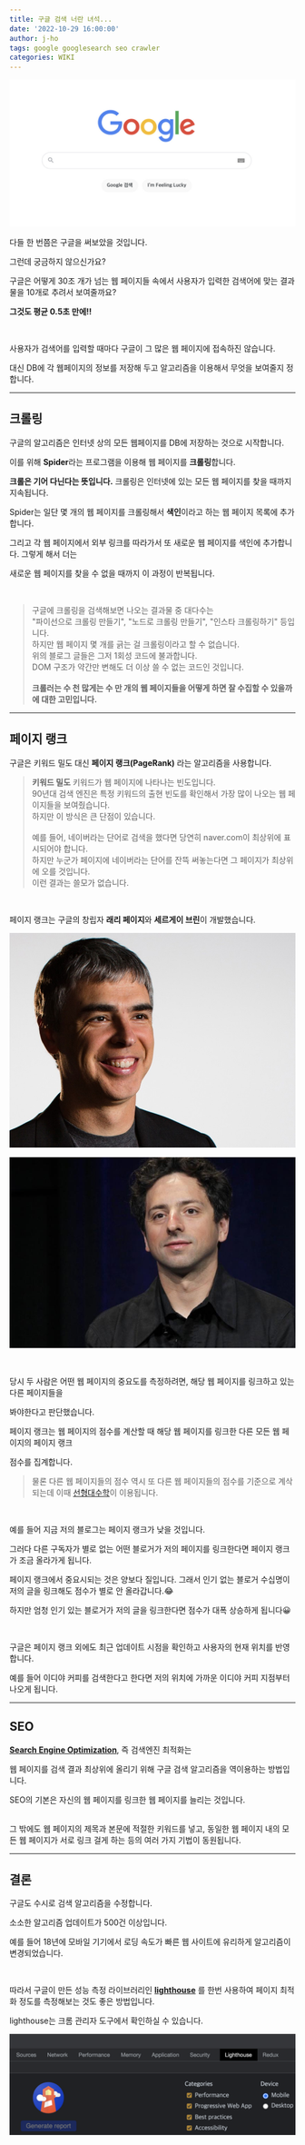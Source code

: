 ```yaml
---
title: 구글 검색 너란 녀석...
date: '2022-10-29 16:00:00'
author: j-ho
tags: google googlesearch seo crawler
categories: WIKI
---
```


![image1](image1.jpeg)

다들 한 번쯤은 구글을 써보았을 것입니다.

그런데 궁금하지 않으신가요?

구글은 어떻게 30조 개가 넘는 웹 페이지들 속에서 사용자가 입력한 검색어에 맞는 결과물을 10개로 추려서 보여줄까요?

**그것도 평균 0.5초 만에!!**

<br >

사용자가 검색어를 입력할 때마다 구글이 그 많은 웹 페이지에 접속하진 않습니다.

대신 DB에 각 웹페이지의 정보를 저장해 두고 알고리즘을 이용해서 무엇을 보여줄지 정합니다.

---

## 크롤링

구글의 알고리즘은 인터넷 상의 모든 웹페이지를 DB에 저장하는 것으로 시작합니다.

이를 위해 **Spider**라는 프로그램을 이용해 웹 페이지를 **크롤링**합니다.

**크롤은 기어 다닌다는 뜻입니다.** 크롤링은 인터넷에 있는 모든 웹 페이지를 찾을 때까지 지속됩니다.

Spider는 일단 몇 개의 웹 페이지를 크롤링해서 **색인**이라고 하는 웹 페이지 목록에 추가합니다.

그리고 각 웹 페이지에서 외부 링크를 따라가서 또 새로운 웹 페이지를 색인에 추가합니다. 그렇게 해서 더는

새로운 웹 페이지를 찾을 수 없을 때까지 이 과정이 반복됩니다.

<br >

> 구글에 크롤링을 검색해보면 나오는 결과물 중 대다수는 <br >
> "파이선으로 크롤링 만들기", "노드로 크롤링 만들기", "인스타 크롤링하기" 등입니다. <br >
> 하지만 웹 페이지 몇 개를 긁는 걸 크롤링이라고 할 수 없습니다. <br >
> 위의 블로그 글들은 그저 1회성 코드에 불과합니다. <br >
> DOM 구조가 약간만 변해도 더 이상 쓸 수 없는 코드인 것입니다. <br ><br > **크롤러는 수 천 많게는 수 만 개의 웹 페이지들을 어떻게 하면 잘 수집할 수 있을까에 대한 고민입니다.**

---

## 페이지 랭크

구글은 키워드 밀도 대신 **페이지 랭크(PageRank)** 라는 알고리즘을 사용합니다.

> **키워드 밀도**
> 키워드가 웹 페이지에 나타나는 빈도입니다. <br >
> 90년대 검색 엔진은 특정 키워드의 출현 빈도를 확인해서 가장 많이 나오는 웹 페이지들을 보여줬습니다. <br>
> 하지만 이 방식은 큰 단점이 있습니다. <br ><br >
> 예를 들어, 네이버라는 단어로 검색을 했다면 당연히 naver.com이 최상위에 표시되어야 합니다. <br >
> 하지만 누군가 페이지에 네이버라는 단어를 잔뜩 써놓는다면 그 페이지가 최상위에 오를 것입니다. <br >
> 이런 결과는 쓸모가 없습니다.

<br>

페이지 랭크는 구글의 창립자 **래리 페이지**와 **세르게이 브린**이 개발했습니다.

![image2](image2.jpeg)

![image3](image3.jpeg)

<br >

당시 두 사람은 어떤 웹 페이지의 중요도를 측정하려면, 해당 웹 페이지를 링크하고 있는 다른 페이지들을

봐야한다고 판단했습니다.

페이지 랭크는 웹 페이지의 점수를 계산할 때 해당 웹 페이지를 링크한 다른 모든 웹 페이지의 페이지 랭크

점수를 집계합니다.

> 물론 다른 웹 페이지들의 점수 역시 또 다른 웹 페이지들의 점수를 기준으로 계삭되는데 이때 [선형대수학](https://ko.wikipedia.org/wiki/%EC%84%A0%ED%98%95%EB%8C%80%EC%88%98%ED%95%99)이 이용됩니다.

<br >

예를 들어 지금 저의 블로그는 페이지 랭크가 낮을 것입니다.

그러다 다른 구독자가 별로 없는 어떤 블로거가 저의 페이지를 링크한다면 페이지 랭크가 조금 올라가게 됩니다.

페이지 랭크에서 중요시되는 것은 양보다 질입니다. 그래서 인기 없는 블로거 수십명이 저의 글을 링크해도 점수가 별로 안 올라갑니다.😂

하지만 엄청 인기 있는 블로거가 저의 글을 링크한다면 점수가 대폭 상승하게 됩니다😀

<br >

구글은 페이지 랭크 외에도 최근 업데이트 시점을 확인하고 사용자의 현재 위치를 반영합니다.

예를 들어 이디야 커피를 검색한다고 한다면 저의 위치에 가까운 이디야 커피 지점부터 나오게 됩니다.

---

## SEO

**[Search Engine Optimization](https://ko.wikipedia.org/wiki/%EA%B2%80%EC%83%89_%EC%97%94%EC%A7%84_%EC%B5%9C%EC%A0%81%ED%99%94)**, 즉 검색엔진 최적화는

웹 페이지를 검색 결과 최상위에 올리기 위해 구글 검색 알고리즘을 역이용하는 방법입니다.

SEO의 기본은 자신의 웹 페이지를 링크한 웹 페이지를 늘리는 것입니다.

<br >
그 밖에도 웹 페이지의 제목과 본문에 적절한 키워드를 넣고, 동일한 웹 페이지 내의 모든 웹 페이지가 서로 링크 걸게 하는 등의 여러 가지 기법이 동원됩니다.

---

## 결론

구글도 수시로 검색 알고리즘을 수정합니다.

소소한 알고리즘 업데이트가 500건 이상입니다.

예를 들어 18년에 모바일 기기에서 로딩 속도가 빠른 웹 사이트에 유리하게 알고리즘이 변경되었습니다.

<br >

따라서 구글이 만든 성능 측정 라이브러리인 **[lighthouse](https://developer.chrome.com/docs/lighthouse/overview/)** 를 한번 사용하여 페이지 최적화 정도를 측정해보는 것도 좋은 방법입니다.

lighthouse는 크롬 관리자 도구에서 확인하실 수 있습니다.

![image4](image4.png)

```toc

```
